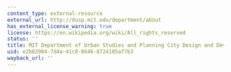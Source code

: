 ```yaml
---
content_type: external-resource
external_url: http://dusp.mit.edu/department/about
has_external_license_warning: true
license: https://en.wikipedia.org/wiki/All_rights_reserved
status: ''
title: MIT Department of Urban Studies and Planning City Design and Development Program
uid: e2b82904-7d4a-41c0-8646-8724105af7b3
wayback_url: ''
---
```

